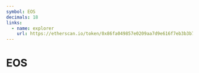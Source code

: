 ```yaml
---
symbol: EOS
decimals: 18
links:
  - name: explorer
    url: https://etherscan.io/token/0x86fa049857e0209aa7d9e616f7eb3b3b78ecfdb0
---
```


# EOS

